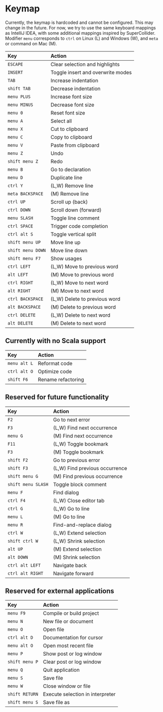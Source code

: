 # Keymap

Currently, the keymap is hardcoded and cannot be configured. This may change in the future.
For now, we try to use the same keyboard mappings as IntelliJ IDEA, with some additional mappings
inspired by SuperCollider. Modifier `menu` corresponds to `ctrl` on Linux (L) and Windows (W), 
and `meta` or command on Mac (M).

|**Key**            |**Action**                         |
|:------------------|:----------------------------------|
|`ESCAPE`           |Clear selection and highlights     |
|`INSERT`           |Toggle insert and overwrite modes  |
|`TAB`              |Increase indentation               |
|`shift TAB`        |Decrease indentation               |
|`menu PLUS`        |Increase font size                 |
|`menu MINUS`       |Decrease font size                 |
|`menu 0`           |Reset font size                    |
|`menu A`           |Select all                         |
|`menu X`           |Cut to clipboard                   |
|`menu C`           |Copy to clipboard                  |
|`menu V`           |Paste from clipboard               |
|`menu Z`           |Undo                               |
|`shift menu Z`     |Redo                               |
|`menu B`           |Go to declaration                  |
|`menu D`           |Duplicate line                     |
|`ctrl Y`           |(L,W) Remove line                  |
|`meta BACKSPACE`   |(M)   Remove line                  | XXX
|`ctrl UP`          |Scroll up (back)                   |
|`ctrl DOWN`        |Scroll down (forward)              |
|`menu SLASH`       |Toggle line comment                |
|`ctrl SPACE`       |Trigger code completion            |
|`ctrl alt S`       |Toggle vertical split              |
|`shift menu UP`    |Move line up                       | XXX
|`shift menu DOWN`  |Move line down                     | XXX
|`shift menu F7`    |Show usages                        |
|`ctrl LEFT`        |(L,W) Move to previous word        |
|`alt LEFT`         |(M)   Move to previous word        |
|`ctrl RIGHT`       |(L,W) Move to next word            |
|`alt RIGHT`        |(M)   Move to next word            |
|`ctrl BACKSPACE`   |(L,W) Delete to previous word      |
|`alt BACKSPACE`    |(M)   Delete to previous word      |
|`ctrl DELETE`      |(L,W) Delete to next word          |
|`alt DELETE`       |(M)   Delete to next word          |

## Currently with no Scala support

|**Key**            |**Action**                         |
|:------------------|:----------------------------------|
|`menu alt L`       |Reformat code                      |
|`ctrl alt O`       |Optimize code                      |
|`shift F6`         |Rename refactoring                 |

## Reserved for future functionality

|**Key**            |**Action**                         |
|:------------------|:----------------------------------|
|`F2`               |Go to next error                   |
|`F3`               |(L,W) Find next occurrence         |
|`menu G`           |(M)   Find next occurrence         |
|`F11`              |(L,W) Toggle bookmark              |
|`F3`               |(M)   Toggle bookmark              |
|`shift F2`         |Go to previous error               |
|`shift F3`         |(L,W) Find previous occurrence     |
|`shift menu G`     |(M)   Find previous occurrence     |
|`shift menu SLASH` |Toggle block comment               |
|`menu F`           |Find dialog                        |
|`ctrl F4`          |(L,W) Close editor tab             |
|`ctrl G`           |(L,W) Go to line                   |
|`menu L`           |(M)   Go to line                   |
|`menu R`           |Find-and-replace dialog            |
|`ctrl W`           |(L,W) Extend selection             |
|`shift ctrl W`     |(L,W) Shrink selection             |
|`alt UP`           |(M)   Extend selection             |
|`alt DOWN`         |(M)   Shrink selection             |
|`ctrl alt LEFT`    |Navigate back                      |
|`ctrl alt RIGHT`   |Navigate forward                   |

## Reserved for external applications

|**Key**            |**Action**                         |
|:------------------|:----------------------------------|
|`menu F9`          |Compile or build project           |
|`menu N`           |New file or document               |
|`menu O`           |Open file                          |
|`ctrl alt D`       |Documentation for cursor           | XXX
|`menu alt O`       |Open most recent file              |
|`menu P`           |Show post or log window            |
|`shift menu P`     |Clear post or log window           |
|`menu Q`           |Quit application                   |
|`menu S`           |Save file                          |
|`menu W`           |Close window or file               |
|`shift RETURN`     |Execute selection in interpreter   |
|`shift menu S`     |Save file as                       |
